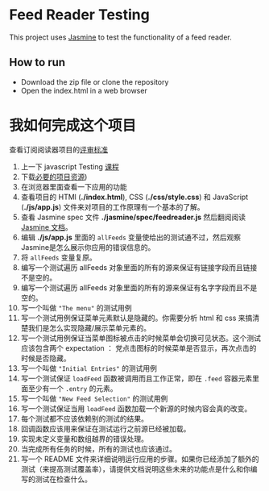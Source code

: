 Feed Reader Testing
===================

This project uses [Jasmine](https://jasmine.github.io) to test the functionality of a feed reader.

## How to run
* Download the zip file or clone the repository
* Open the index.html in a web browser


# 我如何完成这个项目

查看订阅阅读器项目的[评审标准](https://review.udacity.com/#!/projects/3442558598/rubric)

1. 上一下 javascript Testing [课程](https://www.udacity.com/course/ud549)
2. 下载[必要的项目资源](http://github.com/udacity/frontend-nanodegree-feedreader))
3. 在浏览器里面查看一下应用的功能
4. 查看项目的 HTMl (**./index.html**), CSS (**./css/style.css**) 和 JavaScript (**./js/app.js**) 文件来对项目的工作原理有一个基本的了解。
5. 查看 Jasmine spec 文件 **./jasmine/spec/feedreader.js** 然后翻阅阅读 [Jasmine 文档](http://jasmine.github.io)。
6. 编辑 **./js/app.js** 里面的 `allFeeds` 变量使给出的测试通不过，然后观察Jasmine是怎么展示你应用的错误信息的。
7. 将 `allFeeds` 变量复原。
8. 编写一个测试遍历 allFeeds 对象里面的所有的源来保证有链接字段而且链接不是空的。
9. 编写一个测试遍历 allFeeds 对象里面的所有的源来保证有名字字段而且不是空的。
10. 写一个叫做 `"The menu"` 的测试用例
11. 写一个测试用例保证菜单元素默认是隐藏的。你需要分析 html 和 css 来搞清楚我们是怎么实现隐藏/展示菜单元素的。
12. 写一个测试用例保证当菜单图标被点击的时候菜单会切换可见状态。这个测试应该包含两个 expectation ： 党点击图标的时候菜单是否显示，再次点击的时候是否隐藏。
13. 写一个叫做 `"Initial Entries"` 的测试用例
14. 写一个测试保证 `loadFeed` 函数被调用而且工作正常，即在 `.feed` 容器元素里面至少有一个 `.entry` 的元素。
15. 写一个叫做 `"New Feed Selection"` 的测试用例
16. 写一个测试保证当用 `loadFeed` 函数加载一个新源的时候内容会真的改变。
17. 每个测试都不应该依赖别的测试的结果。
18. 回调函数应该用来保证在测试运行之前源已经被加载。
19. 实现未定义变量和数组越界的错误处理。
20. 当完成所有任务的时候，所有的测试也应该通过。
21. 写一个 README 文件来详细说明运行应用的步骤。如果你已经添加了额外的测试（来提高测试覆盖率），请提供文档说明这些未来的功能点是什么和你编写的测试在检查什么。
